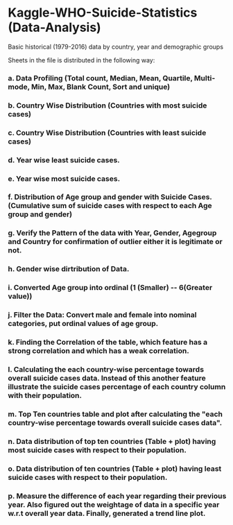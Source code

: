 # Kaggle-WHO-Suicide-Statistics (Data-Analysis)
Basic historical (1979-2016) data by country, year and demographic groups

Sheets in the file is distributed in the following way:

### a. Data Profiling (Total count, Median, Mean, Quartile, Multi-mode, Min, Max, Blank Count, Sort and unique)

### b. Country Wise Distribution (Countries with most suicide cases)

### c. Country Wise Distribution (Countries with least suicide cases)

### d. Year wise least suicide cases.

### e. Year wise most suicide cases.

### f. Distribution of Age group and gender with Suicide Cases. (Cumulative sum of suicide cases with respect to each Age group and gender)

### g. Verify the Pattern of the data with Year, Gender, Agegroup and Country for confirmation of outlier either it is legitimate or not. 

### h. Gender wise dirtribution of Data.

### i. Converted Age group into ordinal (1 (Smaller) -- 6(Greater value))

### j. Filter the Data:  Convert male and female into nominal categories, put ordinal values of age group.

### k. Finding the Correlation of the table, which feature has a strong correlation and which has a weak correlation.

### l. Calculating the each country-wise percentage towards overall suicide cases data. Instead of this another feature illustrate the suicide cases percentage of each country column with their population.

### m. Top Ten countries table and plot after calculating the "each country-wise percentage towards overall suicide cases data".

### n. Data distribution of top ten countries (Table + plot) having most suicide cases with respect to their population.

### o. Data distribution of ten countries (Table + plot) having least suicide cases with respect to their population.

### p. Measure the difference of each year regarding their previous year. Also figured out the weightage of data in a specific year w.r.t overall year data. Finally, generated a trend line plot.
